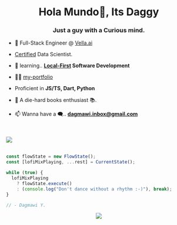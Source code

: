 <h1 align="center">Hola Mundo👋, Its Daggy</h1>
<h3 align="center">Just a guy with a Curious mind.</h3>

- 🔭 Full-Stack Engineer @ [Vella.ai](https://www.vella.ai/)

- [Certified](https://intranet.alxswe.com/certificates/2h8FxNp63T) Data Scientist.

- 🌱 learning.. **[Local-First](https://lofi.so) Software Development**

- 👨‍💻 [my-portfolio](https://www.dagmawi.tech)

-  Proficient in  **JS/TS, Dart, Python**

-  📖 A die-hard books enthusiast 📚.

- 📫 Wanna have a 🗨.. **dagmawi.inbox@gmail.com**

<br>
<br>
<a href="https://github.com/Dagmawi-Y/gvc">
  <img src="https://gh-counter.dagmawi.tech/badge/Dagmawi-Y/Dagmawi-Y?reverse=true&theme=sunset&style=flat&label=Views&size=large&font=roboto&animation=pulse" />
</a>
<br>
<br>

``` javascript
const flowState = new FlowState();
const [lofiMixPlaying, ...rest] = CurrentState();

while (true) {
  lofiMixPlaying 
    ? flowState.execute() 
    : (console.log("Don't dance without a rhythm :-)"), break);
}

// - Dagmawi Y.

```
<p align="center">
<img src="https://github.com/Dagmawi-Y/Dagmawi-Y/blob/output/github-contribution-grid-snake.svg">
</p>
